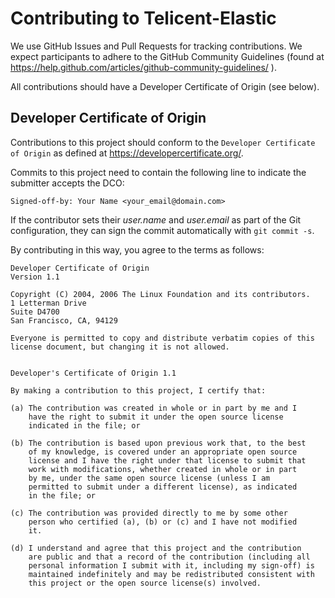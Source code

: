 Contributing to Telicent-Elastic
============================

We use GitHub Issues and Pull Requests for tracking contributions. We
expect participants to adhere to the GitHub Community Guidelines (found
at https://help.github.com/articles/github-community-guidelines/ ).

All contributions should have a Developer Certificate of Origin (see below).

Developer Certificate of Origin
-------------------------------

Contributions to this project should conform to the `Developer Certificate
of Origin` as defined at https://developercertificate.org/.

Commits to this project need to contain the following line to indicate
the submitter accepts the DCO:

```
Signed-off-by: Your Name <your_email@domain.com>
```

If the contributor sets their _user.name_ and _user.email_ as part of the Git
configuration, they can sign the commit automatically with `git commit -s`.

By contributing in this way, you agree to the terms as follows:

```
Developer Certificate of Origin
Version 1.1

Copyright (C) 2004, 2006 The Linux Foundation and its contributors.
1 Letterman Drive
Suite D4700
San Francisco, CA, 94129

Everyone is permitted to copy and distribute verbatim copies of this
license document, but changing it is not allowed.


Developer's Certificate of Origin 1.1

By making a contribution to this project, I certify that:

(a) The contribution was created in whole or in part by me and I
    have the right to submit it under the open source license
    indicated in the file; or

(b) The contribution is based upon previous work that, to the best
    of my knowledge, is covered under an appropriate open source
    license and I have the right under that license to submit that
    work with modifications, whether created in whole or in part
    by me, under the same open source license (unless I am
    permitted to submit under a different license), as indicated
    in the file; or

(c) The contribution was provided directly to me by some other
    person who certified (a), (b) or (c) and I have not modified
    it.

(d) I understand and agree that this project and the contribution
    are public and that a record of the contribution (including all
    personal information I submit with it, including my sign-off) is
    maintained indefinitely and may be redistributed consistent with
    this project or the open source license(s) involved.
```
